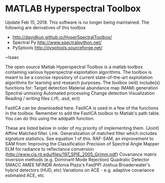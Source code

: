 # MATLAB Hyperspectral Toolbox

Update Feb 15, 2019.
This software is no longer being maintained.  The following are derivatives of this toolbox

* http://davidkun.github.io/HyperSpectralToolbox/ 
* Spectral Py http://www.spectralpython.net/ 
* PySptools http://pysptools.sourceforge.net/


~Isaac

The open source Matlab Hyperspectral Toolbox is a matlab toolbox containing various hyperspectral exploitation algorithms. The toolbox is meant to be a concise repository of current state-of-the-art exploitation algorithms for learning and research purposes. The toolbox (will) include(s) functions for:
Target detection
Material abundance map (MAM) generation
Spectral unmixing
Automated processing
Change detection
Visualization
Reading / writing files (.rfl, .asd, ect)

FastICA can be downloaded here. FastICA is used in a few of the functions in the toolbox. Remember to add the FastICA toolbox to Matlab's path table. You can do this using the addpath function.

These are listed below in order of my priority of implementing them.
(Joint) Affine Matched filter. Link.
Generalization of matched filter which includes signature statistics. See equation 1 of this.
RAF-SAM, an improvement to SAM from: Improving the Classification Precision of Spectral Angle Mapper
ELM for radiance to reflectance conversion (http://www.cis.rit.edu/files/197_SPIE_2005_Grimm.pdf)
Covariance matrix inversion methods (e.g. Dominant Mode Rejection)
Quadratic Detector
SMACC
AMEE
NFINDR
Antonia Plaza's FastPPI
Joshua Broaderwater's hybrid detectors (HUD, etc)
Variations on ACE - e.g. adaptive covariance estimated ACE, etc
